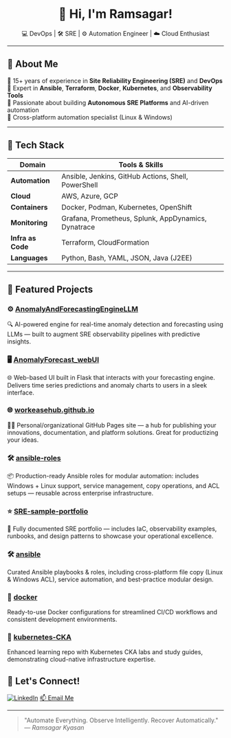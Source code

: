 <h1 align="center">👋 Hi, I'm Ramsagar!</h1>
<p align="center">
  💻 DevOps | 🛠️ SRE | ⚙️ Automation Engineer | ☁️ Cloud Enthusiast  
</p>

---

## 🚀 About Me

🔹 15+ years of experience in **Site Reliability Engineering (SRE)** and **DevOps**  
🔹 Expert in **Ansible**, **Terraform**, **Docker**, **Kubernetes**, and **Observability Tools**  
🔹 Passionate about building **Autonomous SRE Platforms** and AI-driven automation  
🔹 Cross-platform automation specialist (Linux & Windows)

---

## 🧰 Tech Stack

| Domain        | Tools & Skills |
|---------------|----------------|
| **Automation** | Ansible, Jenkins, GitHub Actions, Shell, PowerShell |
| **Cloud**      | AWS, Azure, GCP |
| **Containers** | Docker, Podman, Kubernetes, OpenShift |
| **Monitoring** | Grafana, Prometheus, Splunk, AppDynamics, Dynatrace |
| **Infra as Code** | Terraform, CloudFormation |
| **Languages** | Python, Bash, YAML, JSON, Java (J2EE) |

---

## 📘 Featured Projects

### ⚙️ [AnomalyAndForecastingEngineLLM](https://github.com/kramsagar/AnomalyAndForecastingEngineLLM)
🔍 AI-powered engine for real-time anomaly detection and forecasting using LLMs — built to augment SRE observability pipelines with predictive insights.

### 🖥️ [AnomalyForecast_webUI](https://github.com/kramsagar/AnomalyForecast_webUI)
🌐 Web-based UI built in Flask that interacts with your forecasting engine. Delivers time series predictions and anomaly charts to users in a sleek interface.

### 🌐 [workeasehub.github.io](https://github.com/kramsagar/workeasehub.github.io)
🧑‍💼 Personal/organizational GitHub Pages site — a hub for publishing your innovations, documentation, and platform solutions. Great for productizing your ideas.

### 🛠️ [ansible-roles](https://github.com/kramsagar/ansible-roles)
📦 Production-ready Ansible roles for modular automation: includes Windows + Linux support, service management, copy operations, and ACL setups — reusable across enterprise infrastructure.

### ⭐ [SRE-sample-portfolio](https://github.com/kramsagar/SRE-sample-portfolio)
🧰 Fully documented SRE portfolio — includes IaC, observability examples, runbooks, and design patterns to showcase your operational excellence.

### 🛠️ [ansible](https://github.com/kramsagar/ansible)
Curated Ansible playbooks & roles, including cross-platform file copy (Linux & Windows ACL), service automation, and best-practice modular design.

### 🐳 [docker](https://github.com/kramsagar/docker)
Ready-to-use Docker configurations for streamlined CI/CD workflows and consistent development environments.

### 📘 [kubernetes‑CKA](https://github.com/kramsagar/kubernetes-CKA)
Enhanced learning repo with Kubernetes CKA labs and study guides, demonstrating cloud-native infrastructure expertise.


## 🤝 Let's Connect!

[![LinkedIn](https://img.shields.io/badge/LinkedIn-blue?logo=linkedin&logoColor=white)](https://www.linkedin.com/in/ramsagar-kyasan44)
[📫 Email Me](mailto:ramsagar.kyasan@gmail.com)

---

> "Automate Everything. Observe Intelligently. Recover Automatically."  
> — *Ramsagar Kyasan*
